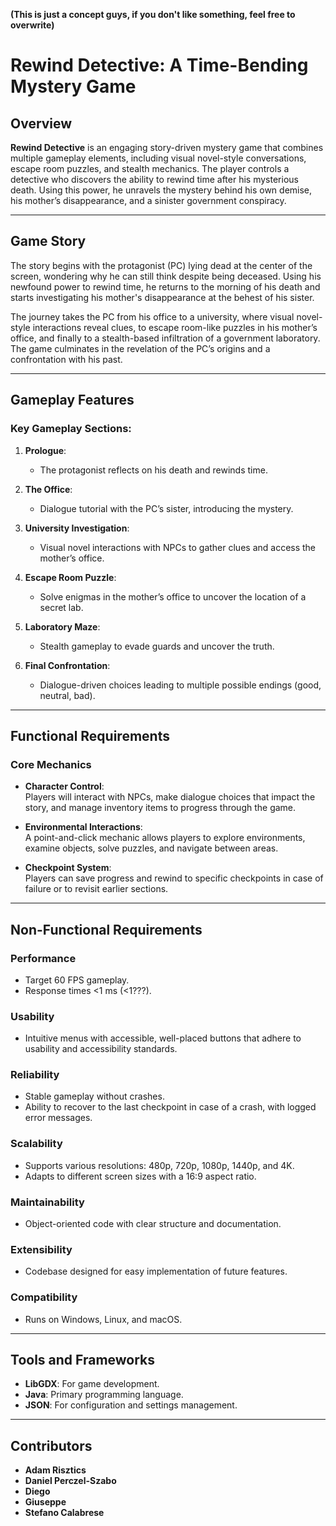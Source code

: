 **(This is just a concept guys, if you don't like something, feel free to overwrite)**

# Rewind Detective: A Time-Bending Mystery Game 

## Overview

**Rewind Detective** is an engaging story-driven mystery game that combines multiple gameplay elements, including visual novel-style conversations, escape room puzzles, and stealth mechanics. The player controls a detective who discovers the ability to rewind time after his mysterious death. Using this power, he unravels the mystery behind his own demise, his mother’s disappearance, and a sinister government conspiracy.

---

## Game Story

The story begins with the protagonist (PC) lying dead at the center of the screen, wondering why he can still think despite being deceased. Using his newfound power to rewind time, he returns to the morning of his death and starts investigating his mother's disappearance at the behest of his sister. 

The journey takes the PC from his office to a university, where visual novel-style interactions reveal clues, to escape room-like puzzles in his mother’s office, and finally to a stealth-based infiltration of a government laboratory. The game culminates in the revelation of the PC’s origins and a confrontation with his past.

---

## Gameplay Features

### Key Gameplay Sections:
1. **Prologue**:  
   - The protagonist reflects on his death and rewinds time.  

2. **The Office**:  
   - Dialogue tutorial with the PC’s sister, introducing the mystery.  

3. **University Investigation**:  
   - Visual novel interactions with NPCs to gather clues and access the mother’s office.  

4. **Escape Room Puzzle**:  
   - Solve enigmas in the mother’s office to uncover the location of a secret lab.  

5. **Laboratory Maze**:  
   - Stealth gameplay to evade guards and uncover the truth.  

6. **Final Confrontation**:  
   - Dialogue-driven choices leading to multiple possible endings (good, neutral, bad).

---

## Functional Requirements

### Core Mechanics
- **Character Control**:  
   Players will interact with NPCs, make dialogue choices that impact the story, and manage inventory items to progress through the game.
   
- **Environmental Interactions**:  
   A point-and-click mechanic allows players to explore environments, examine objects, solve puzzles, and navigate between areas.

- **Checkpoint System**:  
   Players can save progress and rewind to specific checkpoints in case of failure or to revisit earlier sections.

---

## Non-Functional Requirements

### Performance
- Target 60 FPS gameplay.
- Response times <1 ms (<1???).

### Usability
- Intuitive menus with accessible, well-placed buttons that adhere to usability and accessibility standards.

### Reliability
- Stable gameplay without crashes.
- Ability to recover to the last checkpoint in case of a crash, with logged error messages.

### Scalability
- Supports various resolutions: 480p, 720p, 1080p, 1440p, and 4K.
- Adapts to different screen sizes with a 16:9 aspect ratio.

### Maintainability
- Object-oriented code with clear structure and documentation.

### Extensibility
- Codebase designed for easy implementation of future features.

### Compatibility
- Runs on Windows, Linux, and macOS.

---

## Tools and Frameworks
- **LibGDX**: For game development.
- **Java**: Primary programming language.
- **JSON**: For configuration and settings management.

---

## Contributors

- **Adam Risztics**
- **Daniel Perczel-Szabo**
- **Diego**
- **Giuseppe**
- **Stefano Calabrese**
